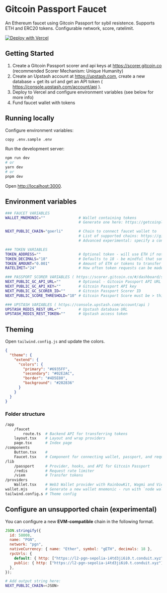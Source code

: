 # Gitcoin Passport Faucet

An Ethereum faucet using Gitcoin Passport for sybil resistence. Supports ETH and ERC20 tokens. Configurable network, score, ratelimit.

[![Deploy with Vercel](https://vercel.com/button)](https://vercel.com/new/clone?repository-url=https%3A%2F%2Fgithub.com%2Fsupermodularxyz%2Fgc-passport-faucet&env=WALLET_MNEMONIC,NEXT_PUBLIC_CHAIN,TOKEN_AMOUNT,NEXT_PUBLIC_GC_API_KEY,NEXT_PUBLIC_GC_SCORER_ID,NEXT_PUBLIC_SCORE_THRESHOLD,RATELIMIT,UPSTASH_REDIS_REST_URL,UPSTASH_REDIS_REST_TOKEN)

## Getting Started

1. Create a Gitcoin Passport scorer and api keys at https://scorer.gitcoin.co (recommended Scorer Mechanism: Unique Humanity)
2. Create an Upstash account at https://upstash.com, create a new database + get its url and get an API token ( https://console.upstash.com/account/api ).
3. Deploy to Vercel and configure environment variables (see below for more info)
4. Fund faucet wallet with tokens

## Running locally

Configure environment variables:

```bash
copy .env.sample .env
```

Run the development server:

```bash
npm run dev
# or
yarn dev
# or
pnpm dev
```

Open [http://localhost:3000](http://localhost:3000).

## Environment variables

```sh
### FAUCET VARIABLES
WALLET_MNEMONIC=""               # Wallet containing tokens
                                 # Generate one here: https://getcoinplate.com/bip39-seed-phrase-mnemonics-generator-offline-online-tool/

NEXT_PUBLIC_CHAIN="goerli"       # Chain to connect faucet wallet to
                                 # List of supported chains: https://github.com/wagmi-dev/references/blob/main/packages/chains/README.md#chains)
                                 # Advanced experimental: specify a configuration object for an unsupported chain

### TOKEN VARIABLES
TOKEN_ADDRESS=""                 # Optional token - will use ETH if not set
TOKEN_DECIMALS="18"              # Defaults to 18 - be mindful that some tokens (USDC) uses 6 decimals
TOKEN_AMOUNT="0.001"             # Amount of ETH or tokens to transfer
RATELIMIT="24"                   # How often token requests can be made (in hours)

### PASSPORT SCORER VARIABLES ( https://scorer.gitcoin.co/#/dashboard/scorer )
NEXT_PUBLIC_GC_API_URL=""        # Optional - Gitcoin Passport API URL (defaults to https://api.scorer.gitcoin.co/registry)
NEXT_PUBLIC_GC_API_KEY=""        # Gitcoin Passport API key
NEXT_PUBLIC_GC_SCORER_ID=""      # Gitcoin Passport Scorer ID
NEXT_PUBLIC_SCORE_THRESHOLD="10" # Gitcoin Passport Score must be > this threshold to request tokens

### UPSTASH VARIABLES ( https://console.upstash.com/account/api )
UPSTASH_REDIS_REST_URL=""        # Upstash database URL
UPSTASH_REDIS_REST_TOKEN=""      # Upstash access token

```

## Theming

Open `tailwind.config.js` and update the colors.

```json
{
  "theme": {
    "extend": {
      "colors": {
        "primary": "#6935FF",
        "secondary": "#02E2AC",
        "border": "#4D5E80",
        "background": "#202836"
      }
    }
  }
}
```

### Folder structure

```sh
/app
    /faucet
        route.ts  # Backend API for transferring tokens
    layout.tsx    # Layout and wrap providers
    page.tsx      # Index page
/components
    Button.tsx    #
    Faucet.tsx    # Component for connecting wallet, passport, and request tokens
/lib
    /passport     # Provider, hooks, and API for Gitcoin Passport
    /redis        # Request rate limiter
    /viem         # Transfer tokens
/providers
    Wallet.tsx    # Web3 Wallet provider with RainbowKit, Wagmi and Viem
wallet.mjs        # Generate a new wallet mnemonic - run with `node wallet.mjs`
tailwind.config.s # Theme config
```

## Configure an unsupported chain (experimental)

You can configure a new **EVM-compatible** chain in the following format.

```js
JSON.stringify({
  id: 58008,
  name: "PGN",
  network: "pgn",
  nativeCurrency: { name: "Ether", symbol: "gETH", decimals: 18 },
  rpcUrls: {
    default: { http: ["https://l2-pgn-sepolia-i4td3ji6i0.t.conduit.xyz"] },
    public: { http: ["https://l2-pgn-sepolia-i4td3ji6i0.t.conduit.xyz"] },
  },
});
```

```sh
# Add output string here:
NEXT_PUBLIC_CHAIN=<JSON>
```
